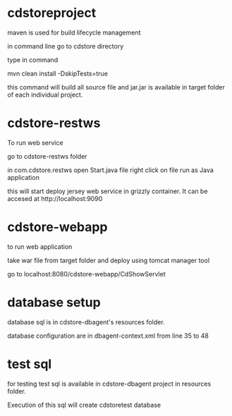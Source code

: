 cdstoreproject
==============

maven is used for build lifecycle management

in command line go to cdstore directory

type in command

mvn clean install -DskipTests=true

this command will build all source file and jar.jar is available in target folder of each individual project.

cdstore-restws
==============
To run web service

go to cdstore-restws folder

in com.cdstore.restws open Start.java file
right click on file run as Java application

this will start deploy jersey web service in grizzly container.
It can be accesed at http://localhost:9090

cdstore-webapp
==============

to run web application

take war file from target folder and deploy using tomcat manager tool

go to localhost:8080/cdstore-webapp/CdShowServlet

database setup
==============

database sql is in cdstore-dbagent's resources folder.

database configuration are in dbagent-context.xml from line 35 to 48

test sql
==============

for testing test sql is available in cdstore-dbagent project in resources folder.

Execution of this sql will create cdstoretest database
